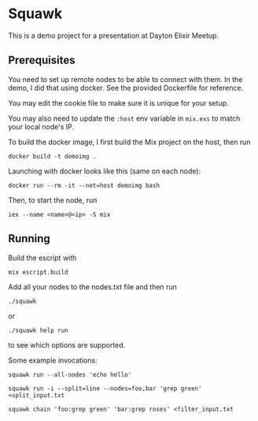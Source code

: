 Squawk
======

This is a demo project for a presentation at Dayton Elixir Meetup.

## Prerequisites

You need to set up remote nodes to be able to connect with them. In the demo, I
did that using docker. See the provided Dockerfile for reference.

You may edit the cookie file to make sure it is unique for your setup.

You may also need to update the `:host` env variable in `mix.exs` to match your
local node's IP.

To build the docker image, I first build the Mix project on the host, then run

    docker build -t demoimg .

Launching with docker looks like this (same on each node):

    docker run --rm -it --net=host demoimg bash

Then, to start the node, run

    iex --name <name>@<ip> -S mix


## Running

Build the escript with

    mix escript.build

Add all your nodes to the nodes.txt file and then run

    ./squawk

or

    ./squawk help run

to see which options are supported.


Some example invocations:

    squawk run --all-nodes 'echo hello'

    squawk run -i --split=line --nodes=foo,bar 'grep green' <split_input.txt

    squawk chain 'foo:grep green' 'bar:grep roses' <filter_input.txt
